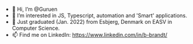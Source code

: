 - 👋 Hi, I’m @Guruen
- 👀 I’m interested in JS, Typescript, automation and 'Smart' applications.
- 🌱 Just graduated (Jan. 2022) from Esbjerg, Denmark on EASV in Computer Science.
- 📫 Find me on LinkedIn: https://www.linkedin.com/in/b-brandt/

<!---
Guruen/Guruen is a ✨ special ✨ repository because its `README.md` (this file) appears on your GitHub profile.
You can click the Preview link to take a look at your changes.
--->
